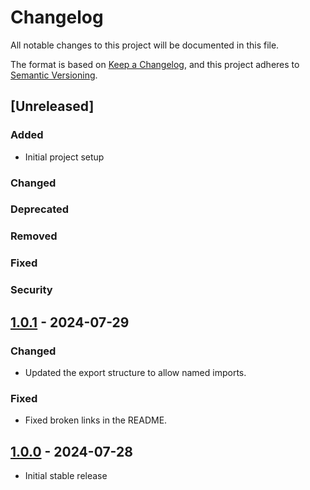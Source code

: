 # Changelog

All notable changes to this project will be documented in this file.

The format is based on [Keep a Changelog](https://keepachangelog.com/en/1.0.0/),
and this project adheres to [Semantic Versioning](https://semver.org/spec/v2.0.0.html).

## [Unreleased]

### Added
- Initial project setup

### Changed

### Deprecated

### Removed

### Fixed

### Security

## [1.0.1] - 2024-07-29
### Changed
- Updated the export structure to allow named imports.
  
### Fixed
- Fixed broken links in the README.

## [1.0.0] - 2024-07-28
- Initial stable release

[1.0.1]: https://github.com/Lagaress/draw-ascii/releases/tag/v1.0.1
[1.0.0]: https://github.com/Lagaress/draw-ascii/releases/tag/v1.0.0
